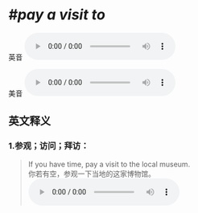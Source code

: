# ***\#pay a visit to*** 
英音
<audio src="./media/pay a visit to1_AAC.aac" controls="controls"></audio>

美音
<audio src="./media/pay a visit to2_AAC.aac" controls="controls"></audio>



  

英文释义
---
### 1.**参观；访问；拜访：**  

 > If you have time, pay a visit to the local museum.  
 > 你若有空，参观一下当地的这家博物馆。    
<audio src="./media/4-visit.aac" controls="controls"></audio>


